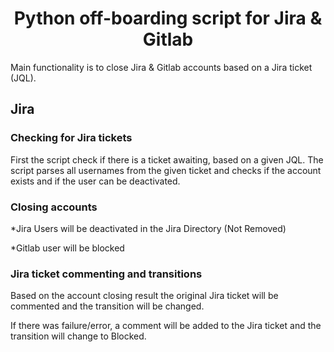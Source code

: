 <h1 align='center'>Python off-boarding script for Jira & Gitlab</h1>
Main functionality is to close Jira & Gitlab accounts based on a Jira ticket (JQL).

<h2>Jira</h2>

<h3>Checking for Jira tickets</h3>
First the script check if there is a ticket awaiting, based on a given JQL.
The script parses all usernames from the given ticket and checks if the account exists and if the user can be deactivated.

<h3>Closing accounts</h3>

*Jira Users will be deactivated in the Jira Directory (Not Removed)

*Gitlab user will be blocked

<h3>Jira ticket commenting and transitions</h3>
Based on the account closing result the original Jira ticket will be commented and the transition will be changed.

If there was failure/error, a comment will be added to the Jira ticket and the transition will change to Blocked.

